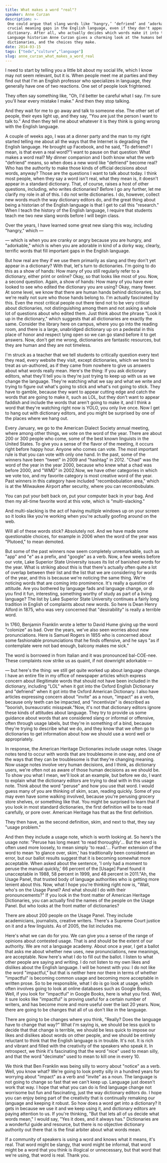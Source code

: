 ```yaml
---
title: What makes a word "real"?
speaker: Anne Curzan
description: >-
 One could argue that slang words like ‘hangry,’ ‘defriend’ and ‘adorkable’ fill
 crucial meaning gaps in the English language, even if they don't appear in the
 dictionary. After all, who actually decides which words make it into those pages?
 Language historian Anne Curzan gives a charming look at the humans behind
 dictionaries, and the choices they make.
date: 2014-03-15
tags: ["tedx","culture","language"]
slug: anne_curzan_what_makes_a_word_real
---
```


I need to start by telling you a little bit about my social life, which I know may not
seem relevant, but it is. When people meet me at parties and they find out that I'm an
English professor who specializes in language, they generally have one of two reactions.
One set of people look frightened. 

They often say something like, "Oh, I'd better be careful what I say. I'm sure you'll hear
every mistake I make." And then they stop talking. 

And they wait for me to go away and talk to someone else. The other set of people, their
eyes light up, and they say, "You are just the person I want to talk to." And then they
tell me about whatever it is they think is going wrong with the English language.

A couple of weeks ago, I was at a dinner party and the man to my right started telling me
about all the ways that the Internet is degrading the English language. He brought up
Facebook, and he said, "To defriend? I mean, is that even a real word?"I want to pause on
that question: What makes a word real? My dinner companion and I both know what the verb
"defriend" means, so when does a new word like "defriend" become real? Who has the
authority to make those kinds of official decisions about words, anyway? Those are the
questions I want to talk about today. I think most people, when they say a word isn't real,
what they mean is, it doesn't appear in a standard dictionary. That, of course, raises a
host of other questions, including, who writes dictionaries? Before I go any further, let
me clarify my role in all of this. I do not write dictionaries. I do, however, collect new
words much the way dictionary editors do, and the great thing about being a historian of
the English language is that I get to call this "research." When I teach the history of
the English language, I require that students teach me two new slang words before I will
begin class.

Over the years, I have learned some great new slang this way, including "hangry," which —

— which is when you are cranky or angry because you are hungry, and "adorkable," which is
when you are adorable in kind of a dorky way, clearly, terrific words that fill important
gaps in the English language. 

But how real are they if we use them primarily as slang and they don't yet appear in a
dictionary? With that, let's turn to dictionaries. I'm going to do this as a show of hands:
How many of you still regularly refer to a dictionary, either print or online? Okay, so
that looks like most of you. Now, a second question. Again, a show of hands: How many of
you have ever looked to see who edited the dictionary you are using? Okay, many fewer. At
some level, we know that there are human hands behind dictionaries, but we're really not
sure who those hands belong to. I'm actually fascinated by this. Even the most critical
people out there tend not to be very critical about dictionaries, not distinguishing among
them and not asking a whole lot of questions about who edited them. Just think about the
phrase "Look it up in the dictionary," which suggests that all dictionaries are exactly
the same. Consider the library here on campus, where you go into the reading room, and
there is a large, unabridged dictionary up on a pedestal in this place of honor and
respect lying open so we can go stand before it to get answers. Now, don't get me wrong,
dictionaries are fantastic resources, but they are human and they are not
timeless.

I'm struck as a teacher that we tell students to critically question every text they read,
every website they visit, except dictionaries, which we tend to treat as un-authored, as
if they came from nowhere to give us answers about what words really mean. Here's the
thing: If you ask dictionary editors, what they'll tell you is they're just trying to keep
up with us as we change the language. They're watching what we say and what we write and
trying to figure out what's going to stick and what's not going to stick. They have to
gamble, because they want to appear cutting edge and catch the words that are going to
make it, such as LOL, but they don't want to appear faddish and include the words that
aren't going to make it, and I think a word that they're watching right now is YOLO, you
only live once. Now I get to hang out with dictionary editors, and you might be surprised
by one of the places where we hang out.

Every January, we go to the American Dialect Society annual meeting, where among other
things, we vote on the word of the year. There are about 200 or 300 people who come, some
of the best known linguists in the United States. To give you a sense of the flavor of the
meeting, it occurs right before happy hour. Anyone who comes can vote. The most important
rule is that you can vote with only one hand. In the past, some of the winners have been
"tweet" in 2009 and "hashtag" in 2012. "Chad" was the word of the year in the year 2000,
because who knew what a chad was before 2000, and "WMD" in 2002.Now, we have other
categories in which we vote too, and my favorite category is most creative word of the
year. Past winners in this category have included "recombobulation area," which is at the
Milwaukee Airport after security, where you can recombobulate. 

You can put your belt back on, put your computer back in your bag. And then my all-time
favorite word at this vote, which is "multi-slacking." 

And multi-slacking is the act of having multiple windows up on your screen so it looks
like you're working when you're actually goofing around on the web. 

Will all of these words stick? Absolutely not. And we have made some questionable choices,
for example in 2006 when the word of the year was "Plutoed," to mean demoted.

But some of the past winners now seem completely unremarkable, such as "app" and "e" as a
prefix, and "google" as a verb. Now, a few weeks before our vote, Lake Superior State
University issues its list of banished words for the year. What is striking about this is
that there's actually often quite a lot of overlap between their list and the list that we
are considering for words of the year, and this is because we're noticing the same thing.
We're noticing words that are coming into prominence. It's really a question of attitude.
Are you bothered by language fads and language change, or do you find it fun, interesting,
something worthy of study as part of a living language? The list by Lake Superior State
University continues a fairly long tradition in English of complaints about new words. So
here is Dean Henry Alford in 1875, who was very concerned that "desirability" is really a
terrible word.

In 1760, Benjamin Franklin wrote a letter to David Hume giving up the word "colonize" as
bad. Over the years, we've also seen worries about new pronunciations. Here is Samuel
Rogers in 1855 who is concerned about some fashionable pronunciations that he finds
offensive, and he says "as if contemplate were not bad enough, balcony makes me sick."

The word is borrowed in from Italian and it was pronounced bal-COE-nee. These complaints
now strike us as quaint, if not downright adorkable — 

— but here's the thing: we still get quite worked up about language change. I have an
entire file in my office of newspaper articles which express concern about illegitimate
words that should not have been included in the dictionary, including "LOL" when it got
into the Oxford English Dictionary and "defriend" when it got into the Oxford American
Dictionary. I also have articles expressing concern about "invite" as a noun, "impact" as
a verb, because only teeth can be impacted, and "incentivize" is described as "boorish,
bureaucratic misspeak."Now, it's not that dictionary editors ignore these kinds of
attitudes about language. They try to provide us some guidance about words that are
considered slang or informal or offensive, often through usage labels, but they're in
something of a bind, because they're trying to describe what we do, and they know that we
often go to dictionaries to get information about how we should use a word well or
appropriately.

In response, the American Heritage Dictionaries include usage notes. Usage notes tend to
occur with words that are troublesome in one way, and one of the ways that they can be
troublesome is that they're changing meaning. Now usage notes involve very human
decisions, and I think, as dictionary users, we're often not as aware of those human
decisions as we should be. To show you what I mean, we'll look at an example, but before
we do, I want to explain what the dictionary editors are trying to deal with in this usage
note. Think about the word "peruse" and how you use that word. I would guess many of you
are thinking of skim, scan, reading quickly. Some of you may even have some walking
involved, because you're perusing grocery store shelves, or something like that. You might
be surprised to learn that if you look in most standard dictionaries, the first definition
will be to read carefully, or pore over. American Heritage has that as the first
definition.

They then have, as the second definition, skim, and next to that, they say "usage
problem." 

And then they include a usage note, which is worth looking at. So here's the usage note:
"Peruse has long meant 'to read thoroughly'... But the word is often used more loosely, to
mean simply 'to read.'... Further extension of the word to mean 'to glance over, skim,'
has traditionally been considered an error, but our ballot results suggest that it is
becoming somewhat more acceptable. When asked about the sentence, 'I only had a moment to
peruse the manual quickly,' 66 percent of the [Usage] Panel found it unacceptable in 1988,
58 percent in 1999, and 48 percent in 2011."Ah, the Usage Panel, that trusted body of
language authorities who is getting more lenient about this. Now, what I hope you're
thinking right now is, "Wait, who's on the Usage Panel? And what should I do with their
pronouncements?" If you look in the front matter of American Heritage Dictionaries, you
can actually find the names of the people on the Usage Panel. But who looks at the front
matter of dictionaries?

There are about 200 people on the Usage Panel. They include academicians, journalists,
creative writers. There's a Supreme Court justice on it and a few linguists. As of 2005,
the list includes me. 

Here's what we can do for you. We can give you a sense of the range of opinions about
contested usage. That is and should be the extent of our authority. We are not a language
academy. About once a year, I get a ballot that asks me about whether new uses, new
pronunciations, new meanings, are acceptable. Now here's what I do to fill out the ballot.
I listen to what other people are saying and writing. I do not listen to my own likes and
dislikes about the English language. I will be honest with you: I do not like the word
"impactful," but that is neither here nor there in terms of whether "impactful" is
becoming common usage and becoming more acceptable in written prose. So to be responsible,
what I do is go look at usage, which often involves going to look at online databases such
as Google Books. Well, if you look for "impactful" in Google Books, here is what you find.
Well, it sure looks like "impactful" is proving useful for a certain number of writers,
and has become more and more useful over the last 20 years. Now, there are going to be
changes that all of us don't like in the language.

There are going to be changes where you think, "Really? Does the language have to change
that way?" What I'm saying is, we should be less quick to decide that that change is
terrible, we should be less quick to impose our likes and dislikes about words on other
people, and we should be entirely reluctant to think that the English language is in
trouble. It's not. It is rich and vibrant and filled with the creativity of the speakers
who speak it. In retrospect, we think it's fascinating that the word "nice" used to mean
silly, and that the word "decimate" used to mean to kill one in every 10.

We think that Ben Franklin was being silly to worry about "notice" as a verb. Well, you
know what? We're going to look pretty silly in a hundred years for worrying about "impact"
as a verb and "invite" as a noun. The language is not going to change so fast that we
can't keep up. Language just doesn't work that way. I hope that what you can do is find
language change not worrisome but fun and fascinating, just the way dictionary editors do.
I hope you can enjoy being part of the creativity that is continually remaking our
language and keeping it robust. So how does a word get into a dictionary? It gets in
because we use it and we keep using it, and dictionary editors are paying attention to us.
If you're thinking, "But that lets all of us decide what words mean," I would say, "Yes it
does, and it always has." Dictionaries are a wonderful guide and resource, but there is no
objective dictionary authority out there that is the final arbiter about what words
mean.

If a community of speakers is using a word and knows what it means, it's real. That word
might be slangy, that word might be informal, that word might be a word that you think is
illogical or unnecessary, but that word that we're using, that word is real. Thank
you.

<!--
ad_duration=3.33
event="TEDxUofM"
external_start_time=0
has_talk_citation=0
intro_duration=11.82
is_subtitle_required="False"
is_talk_featured="True"
language="en"
language_swap="False"
native_language="en"
number_of_related_talks=6
number_of_speakers=1
number_of_subtitled_videos=28
number_of_tags=3
number_of_talk_download_languages=28
number_of_talk_more_resources=1
number_of_talk_recommendations=0
number_of_talks_take_actions=0
post_ad_duration=0.83
published_timestamp="2014-06-17 14:52:33"
recording_date="2014-03-15"
speaker_description="Language historian"
speaker_is_published=1
speaker_name="Anne Curzan"
talk_name="What makes a word \"real\"?"
talks_tags=["tedx","culture","language"]
talks_take_action=[]
url_audio="https://download.ted.com/talks/AnneCurzan_2014X.mp3?apikey=acme-roadrunner"
url_photo_speaker="https://pe.tedcdn.com/images/ted/5788983dfac3cf5e4cce66b91c09c2dbe09c784a_254x191.jpg"
url_photo_talk="https://s3.amazonaws.com/talkstar-photos/uploads/a3de90de-269b-49d1-b718-6ee9d1e89fd3/AnneCurzan_2014X-embed.jpg"
url_webpage="https://www.ted.com/talks/anne_curzan_what_makes_a_word_real"
video_type_name="TEDx Talk"
-->